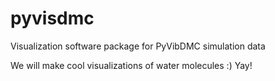 # pyvisdmc
Visualization software package for PyVibDMC simulation data

We will make cool visualizations of water molecules :) Yay!
